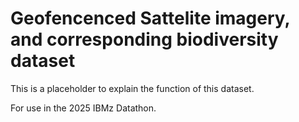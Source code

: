 # Geofencenced Sattelite imagery, and corresponding biodiversity dataset

This is a placeholder to explain the function of this dataset.

For use in the 2025 IBMz Datathon.